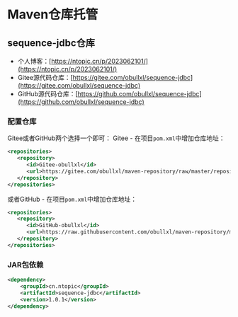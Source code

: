 # Maven仓库托管

## sequence-jdbc仓库

+ 个人博客：[https://ntopic.cn/p/2023062101/](https://ntopic.cn/p/2023062101/)
+ Gitee源代码仓库：[https://gitee.com/obullxl/sequence-jdbc](https://gitee.com/obullxl/sequence-jdbc)
+ GitHub源代码仓库：[https://github.com/obullxl/sequence-jdbc](https://github.com/obullxl/sequence-jdbc)

### 配置仓库
Gitee或者GitHub两个选择一个即可：
Gitee - 在项目`pom.xml`中增加仓库地址：
```xml
<repositories>
   <repository>
      <id>Gitee-obullxl</id>
      <url>https://gitee.com/obullxl/maven-repository/raw/master/repository</url>
   </repository>
</repositories>
```

或者GitHub - 在项目`pom.xml`中增加仓库地址：
```xml
<repositories>
   <repository>
      <id>GitHub-obullxl</id>
      <url>https://raw.githubusercontent.com/obullxl/maven-repository/master/repository</url>
   </repository>
</repositories>
```

### JAR包依赖
```xml
<dependency>
    <groupId>cn.ntopic</groupId>
    <artifactId>sequence-jdbc</artifactId>
    <version>1.0.1</version>
</dependency>
```
